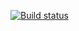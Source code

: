 [![Build status](https://ci.appveyor.com/api/projects/status/3ii4ys6h0sha30e8?svg=true)](https://ci.appveyor.com/project/Emine27/patterns2)
